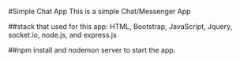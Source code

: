 #Simple Chat App 
  This is a simple Chat/Messenger App 
  
  ##stack that used for this app: 
  HTML, Bootstrap, JavaScript, Jquery, socket.io, node.js, and express.js 

##npm install and nodemon server to start the app. 
